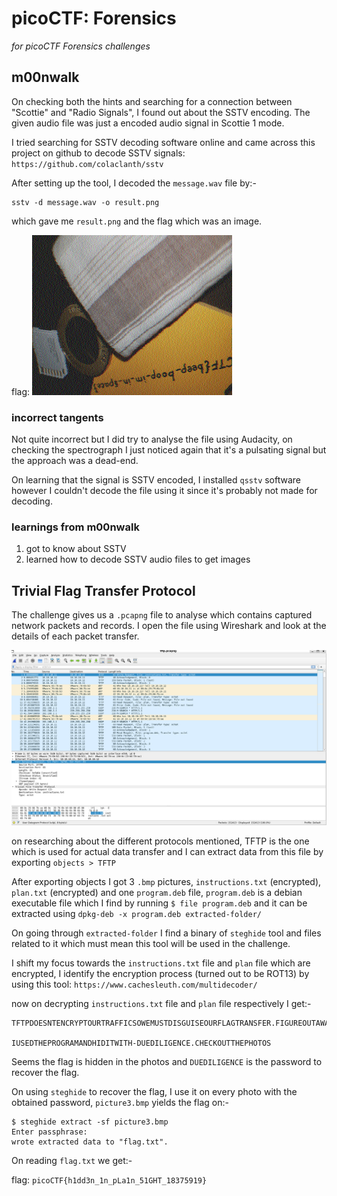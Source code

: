 # picoCTF: Forensics

_for picoCTF Forensics challenges_

## m00nwalk

On checking both the hints and searching for a connection between "Scottie" and "Radio Signals", I found out about the SSTV encoding. The given audio file was just a encoded audio signal in Scottie 1 mode.

I tried searching for SSTV decoding software online and came across this project on github to decode SSTV signals: `https://github.com/colaclanth/sstv`

After setting up the tool, I decoded the `message.wav` file by:-

```
sstv -d message.wav -o result.png
```

which gave me `result.png` and the flag which was an image.

flag: ![m00nwalk flag](./images/m00nwalk_flag.png)


### incorrect tangents

Not quite incorrect but I did try to analyse the file using Audacity, on checking the spectrograph I just noticed again that it's a pulsating signal but the approach was a dead-end.

On learning that the signal is SSTV encoded, I installed `qsstv` software however I couldn't decode the file using it since it's probably not made for decoding.

### learnings from m00nwalk

1. got to know about SSTV
2. learned how to decode SSTV audio files to get images

## Trivial Flag Transfer Protocol

The challenge gives us a `.pcapng` file to analyse which contains captured network packets and records. I open the file using Wireshark and look at the details of each packet transfer.

![img1](./images/tftp1.png)

on researching about the different protocols mentioned, TFTP is the one which is used for actual data transfer and I can extract data from this file by exporting `objects > TFTP`

After exporting objects I got 3 `.bmp` pictures, `instructions.txt` (encrypted), `plan.txt` (encrypted) and one `program.deb` file, `program.deb` is a debian executable file which I find by running `$ file program.deb` and it can be extracted using `dpkg-deb -x program.deb extracted-folder/`

On going through `extracted-folder` I find a binary of `steghide` tool and files related to it which must mean this tool will be used in the challenge.

I shift my focus towards the `instructions.txt` file and `plan` file which are encrypted, I identify the encryption process (turned out to be ROT13) by using this tool: `https://www.cachesleuth.com/multidecoder/`

now on decrypting `instructions.txt` file and `plan` file respectively I get:-

```
TFTPDOESNTENCRYPTOURTRAFFICSOWEMUSTDISGUISEOURFLAGTRANSFER.FIGUREOUTAWAYTOHIDETHEFLAGANDIWILLCHECKBACKFORTHEPLAN

IUSEDTHEPROGRAMANDHIDITWITH-DUEDILIGENCE.CHECKOUTTHEPHOTOS
```

Seems the flag is hidden in the photos and `DUEDILIGENCE` is the password to recover the flag.

On using `steghide` to recover the flag, I use it on every photo with the obtained password, `picture3.bmp` yields the flag on:-


```
$ steghide extract -sf picture3.bmp
Enter passphrase:
wrote extracted data to "flag.txt".
```

On reading `flag.txt` we get:-

flag: `picoCTF{h1dd3n_1n_pLa1n_51GHT_18375919}`

